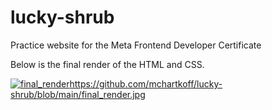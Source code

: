 # lucky-shrub
Practice website for the Meta Frontend Developer Certificate

Below is the final render of the HTML and CSS.


[![final_render](https://github.com/mchartkoff/lucky-shrub/assets/85961850/0f8e2ce5-d126-4696-9df7-5a4ce1c9efb4)](https://github.com/mchartkoff/lucky-shrub/blob/main/final_render.jpg)https://github.com/mchartkoff/lucky-shrub/blob/main/final_render.jpg
